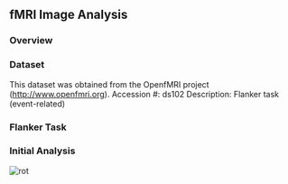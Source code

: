 ## fMRI Image Analysis

### Overview

### Dataset

This dataset was obtained from the OpenfMRI project (http://www.openfmri.org). Accession #: ds102 Description: Flanker task (event-related)

### Flanker Task

### Initial Analysis


![rot](/fMRI-Image-Analysis/docs/assets/rotation.png)


